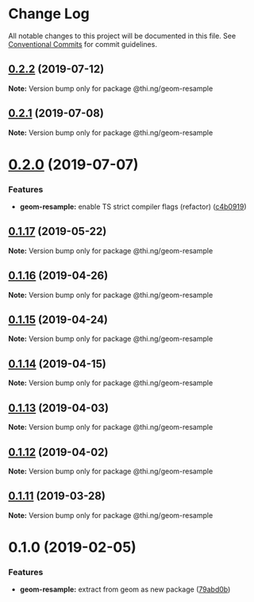 # Change Log

All notable changes to this project will be documented in this file.
See [Conventional Commits](https://conventionalcommits.org) for commit guidelines.

## [0.2.2](https://github.com/thi-ng/umbrella/compare/@thi.ng/geom-resample@0.2.1...@thi.ng/geom-resample@0.2.2) (2019-07-12)

**Note:** Version bump only for package @thi.ng/geom-resample





## [0.2.1](https://github.com/thi-ng/umbrella/compare/@thi.ng/geom-resample@0.2.0...@thi.ng/geom-resample@0.2.1) (2019-07-08)

**Note:** Version bump only for package @thi.ng/geom-resample





# [0.2.0](https://github.com/thi-ng/umbrella/compare/@thi.ng/geom-resample@0.1.17...@thi.ng/geom-resample@0.2.0) (2019-07-07)


### Features

* **geom-resample:** enable TS strict compiler flags (refactor) ([c4b0919](https://github.com/thi-ng/umbrella/commit/c4b0919))





## [0.1.17](https://github.com/thi-ng/umbrella/compare/@thi.ng/geom-resample@0.1.16...@thi.ng/geom-resample@0.1.17) (2019-05-22)

**Note:** Version bump only for package @thi.ng/geom-resample





## [0.1.16](https://github.com/thi-ng/umbrella/compare/@thi.ng/geom-resample@0.1.15...@thi.ng/geom-resample@0.1.16) (2019-04-26)

**Note:** Version bump only for package @thi.ng/geom-resample





## [0.1.15](https://github.com/thi-ng/umbrella/compare/@thi.ng/geom-resample@0.1.14...@thi.ng/geom-resample@0.1.15) (2019-04-24)

**Note:** Version bump only for package @thi.ng/geom-resample





## [0.1.14](https://github.com/thi-ng/umbrella/compare/@thi.ng/geom-resample@0.1.13...@thi.ng/geom-resample@0.1.14) (2019-04-15)

**Note:** Version bump only for package @thi.ng/geom-resample





## [0.1.13](https://github.com/thi-ng/umbrella/compare/@thi.ng/geom-resample@0.1.12...@thi.ng/geom-resample@0.1.13) (2019-04-03)

**Note:** Version bump only for package @thi.ng/geom-resample





## [0.1.12](https://github.com/thi-ng/umbrella/compare/@thi.ng/geom-resample@0.1.11...@thi.ng/geom-resample@0.1.12) (2019-04-02)

**Note:** Version bump only for package @thi.ng/geom-resample





## [0.1.11](https://github.com/thi-ng/umbrella/compare/@thi.ng/geom-resample@0.1.10...@thi.ng/geom-resample@0.1.11) (2019-03-28)

**Note:** Version bump only for package @thi.ng/geom-resample







# 0.1.0 (2019-02-05)


### Features

* **geom-resample:** extract from geom as new package ([79abd0b](https://github.com/thi-ng/umbrella/commit/79abd0b))
